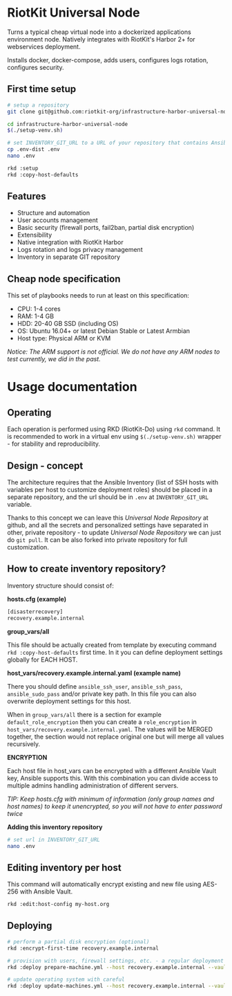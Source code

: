 RiotKit Universal Node
======================

Turns a typical cheap virtual node into a dockerized applications environment node. Natively integrates with RiotKit's Harbor 2+ for webservices deployment.

Installs docker, docker-compose, adds users, configures logs rotation, configures security.

First time setup
----------------

```bash
# setup a repository
git clone git@github.com:riotkit-org/infrastructure-harbor-universal-node.git

cd infrastructure-harbor-universal-node
$(./setup-venv.sh)

# set INVENTORY_GIT_URL to a URL of your repository that contains Ansible inventory with hosts.cfg, host_vars/, group_vars/
cp .env-dist .env
nano .env

rkd :setup
rkd :copy-host-defaults
```

Features
--------

- Structure and automation
- User accounts management
- Basic security (firewall ports, fail2ban, partial disk encryption)
- Extensibility
- Native integration with RiotKit Harbor
- Logs rotation and logs privacy management
- Inventory in separate GIT repository

Cheap node specification
------------------------

This set of playbooks needs to run at least on this specification:

- CPU: 1-4 cores
- RAM: 1-4 GB
- HDD: 20-40 GB SSD (including OS)
- OS: Ubuntu 16.04+ or latest Debian Stable or Latest Armbian
- Host type: Physical ARM or KVM

*Notice: The ARM support is not official. We do not have any ARM nodes to test currently, we did in the past.* 

Usage documentation
===================

Operating
---------

Each operation is performed using RKD (RiotKit-Do) using `rkd` command.
It is recommended to work in a virtual env using `$(./setup-venv.sh)` wrapper - for stability and reproducibility.

Design - concept
----------------

The architecture requires that the Ansible Inventory (list of SSH hosts with variables per host to customize deployment roles) should be placed
in a separate repository, and the url should be in `.env` at `INVENTORY_GIT_URL` variable.

Thanks to this concept we can leave this *Universal Node Repository* at github, and all the secrets and personalized settings
have separated in other, private repository - to update *Universal Node Repository* we can just do `git pull`. It can be also forked
into private repository for full customization.

How to create inventory repository?
-----------------------------------

Inventory structure should consist of:

**hosts.cfg (example)**

```bash
[disasterrecovery]
recovery.example.internal

```

**group_vars/all**

This file should be actually created from template by executing command `rkd :copy-host-defaults` first time.
In it you can define deployment settings globally for EACH HOST.

**host_vars/recovery.example.internal.yaml (example name)**

There you should define `ansible_ssh_user`, `ansible_ssh_pass`, `ansible_sudo_pass` and/or private key path.
In this file you can also overwrite deployment settings for this host.

When in `group_vars/all` there is a section for example `default_role_encryption` then you can create a `role_encryption` in `host_vars/recovery.example.internal.yaml`.
The values will be MERGED together, the section would not replace original one but will merge all values recursively.

**ENCRYPTION**

Each host file in host_vars can be encrypted with a different Ansible Vault key, Ansible supports this.
With this combination you can divide access to multiple admins handling administration of different servers.

*TIP: Keep hosts.cfg with minimum of information (only group names and host names) to keep it unencrypted, so you will not have to enter password twice*

**Adding this inventory repository**

```bash
# set url in INVENTORY_GIT_URL
nano .env
```

Editing inventory per host
--------------------------

This command will automatically encrypt existing and new file using AES-256 with Ansible Vault.

```bash
rkd :edit:host-config my-host.org
```

Deploying
---------

```bash
# perform a partial disk encryption (optional)
rkd :encrypt-first-time recovery.example.internal

# provision with users, firewall settings, etc. - a regular deployment
rkd :deploy prepare-machine.yml --host recovery.example.internal --vault

# update operating system with careful
rkd :deploy update-machines.yml --host recovery.example.internal --vault
```
